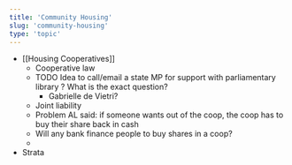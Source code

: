 ```yaml
---
title: 'Community Housing'
slug: 'community-housing'
type: 'topic'
---
```


- [[Housing Cooperatives]]
	- Cooperative law
	- TODO Idea to call/email a state MP for support with parliamentary library ? What is the exact question?
		- Gabrielle de Vietri?
	- Joint liability
	- Problem AL said: if someone wants out of the coop, the coop has to buy their share back in cash
	- Will any bank finance people to buy shares in a coop?
	-
- Strata